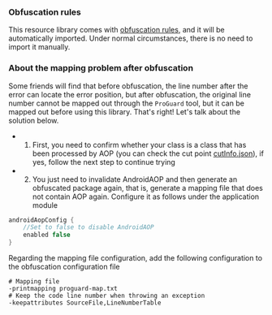 ### Obfuscation rules

This resource library comes with [obfuscation rules](https://github.com/FlyJingFish/AndroidAOP/blob/master/android-aop-core/proguard-rules.pro), and it will be automatically imported. Under normal circumstances, there is no need to import it manually.

### About the mapping problem after obfuscation

Some friends will find that before obfuscation, the line number after the error can locate the error position, but after obfuscation, the original line number cannot be mapped out through the `ProGuard` tool, but it can be mapped out before using this library. That's right! Let's talk about the solution below.

- 1. First, you need to confirm whether your class is a class that has been processed by AOP (you can check the cut point [cutInfo.json](/AndroidAOP/getting_started/#4-add-the-androidaopconfig-configuration-item-in-apps-buildgradle-this-step-is-an-optional-configuration-item)), if yes, follow the next step to continue trying<br>
- 2. You just need to invalidate AndroidAOP and then generate an obfuscated package again, that is, generate a mapping file that does not contain AOP again. Configure it as follows under the application module<br>

```groovy
androidAopConfig {
    //Set to false to disable AndroidAOP
    enabled false
}
```

Regarding the mapping file configuration, add the following configuration to the obfuscation configuration file

```
# Mapping file
-printmapping proguard-map.txt
# Keep the code line number when throwing an exception
-keepattributes SourceFile,LineNumberTable
```